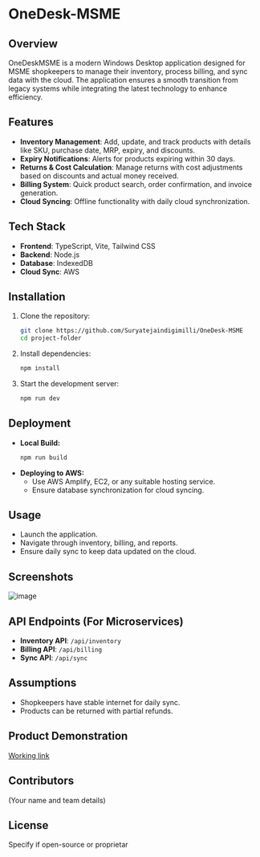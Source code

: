 # OneDesk-MSME

## Overview

OneDeskMSME is a modern Windows Desktop application designed for MSME shopkeepers to manage their inventory, process billing, and sync data with the cloud. The application ensures a smooth transition from legacy systems while integrating the latest technology to enhance efficiency.

## Features

- **Inventory Management**: Add, update, and track products with details like SKU, purchase date, MRP, expiry, and discounts.
- **Expiry Notifications**: Alerts for products expiring within 30 days.
- **Returns & Cost Calculation**: Manage returns with cost adjustments based on discounts and actual money received.
- **Billing System**: Quick product search, order confirmation, and invoice generation.
- **Cloud Syncing**: Offline functionality with daily cloud synchronization.

## Tech Stack

- **Frontend**: TypeScript, Vite, Tailwind CSS
- **Backend**: Node.js
- **Database**: IndexedDB
- **Cloud Sync**: AWS 

## Installation

1. Clone the repository:
   ```sh
   git clone https://github.com/Suryatejaindigimilli/OneDesk-MSME
   cd project-folder
   ```
2. Install dependencies:
   ```sh
   npm install
   ```
3. Start the development server:
   ```sh
   npm run dev
   ```

## Deployment

- **Local Build:**
  ```sh
  npm run build
  ```
- **Deploying to AWS:**
  - Use AWS Amplify, EC2, or any suitable hosting service.
  - Ensure database synchronization for cloud syncing.

## Usage

- Launch the application.
- Navigate through inventory, billing, and reports.
- Ensure daily sync to keep data updated on the cloud.

## Screenshots

![image](https://github.com/user-attachments/assets/ebe694a0-e748-48c9-af01-43e86976c094)


## API Endpoints (For Microservices)

- **Inventory API**: `/api/inventory`
- **Billing API**: `/api/billing`
- **Sync API**: `/api/sync`

## Assumptions

- Shopkeepers have stable internet for daily sync.
- Products can be returned with partial refunds.

## Product Demonstration

[Working link](https://one-desk-msme.vercel.app/)

## Contributors

(Your name and team details)

## License

Specify if open-source or proprietar
